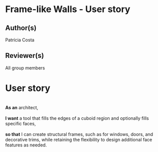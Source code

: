 # Frame-like Walls - User story
## Author(s)
Patrícia Costa
## Reviewer(s)
All group members
# User story
<br> **As an** architect, <br>
<br>**I want** a tool that fills the edges of a cuboid region and optionally fills specific faces,<br>
<br>**so that** I can create structural frames, such as for windows, doors, and decorative trims, while retaining the flexibility to design additional face features as needed.<br>
